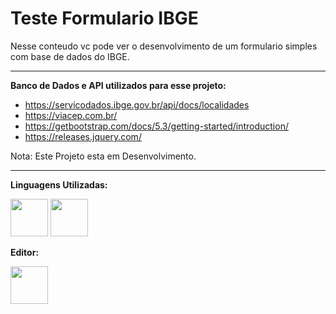# **Teste Formulario IBGE**

Nesse conteudo vc pode ver o desenvolvimento de um formulario simples com base de dados do IBGE.

****

**Banco de Dados e API utilizados para esse projeto:**

- https://servicodados.ibge.gov.br/api/docs/localidades
- https://viacep.com.br/
- https://getbootstrap.com/docs/5.3/getting-started/introduction/
- https://releases.jquery.com/

Nota: Este Projeto esta em Desenvolvimento.
****

**Linguagens Utilizadas:**

<img src="https://cdn.jsdelivr.net/gh/devicons/devicon/icons/javascript/javascript-original.svg" width="60"/>
<img src="https://cdn.jsdelivr.net/gh/devicons/devicon/icons/html5/html5-plain-wordmark.svg" width="60"/>

**Editor:**

<img src="https://cdn.jsdelivr.net/gh/devicons/devicon/icons/vscode/vscode-original.svg" width="60"/>
          

          
